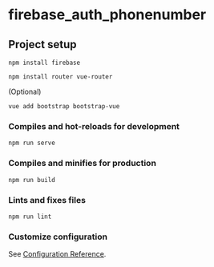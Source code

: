 # firebase_auth_phonenumber

## Project setup
```
npm install firebase

npm install router vue-router
```

(Optional)
```
vue add bootstrap bootstrap-vue
```

### Compiles and hot-reloads for development
```
npm run serve
```

### Compiles and minifies for production
```
npm run build
```

### Lints and fixes files
```
npm run lint
```

### Customize configuration
See [Configuration Reference](https://cli.vuejs.org/config/).
